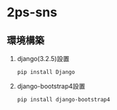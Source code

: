 # 2ps-sns

## 環境構築

1. django(3.2.5)設置

      ```pip install Django ```
2. django-bootstrap4設置

      ```pip install django-bootstrap4```